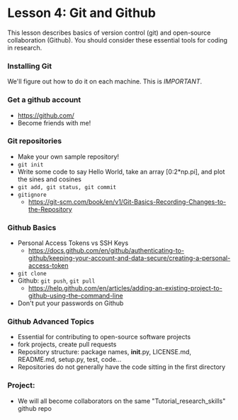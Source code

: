 # Lesson 4: Git and Github

This lesson describes basics of version control (git) and open-source collaboration (Github). 
You should consider these essential tools for coding in research. 

### Installing Git
We'll figure out how to do it on each machine. This is *IMPORTANT*. 

### Get a github account
* https://github.com/
* Become friends with me! 

### Git repositories
* Make your own sample repository!
* ```git init```
* Write some code to say Hello World, take an array [0:2*np.pi], and plot the sines and cosines 
* ```git add, git status, git commit```
* ```gitignore```
  * https://git-scm.com/book/en/v1/Git-Basics-Recording-Changes-to-the-Repository


### Github Basics
* Personal Access Tokens vs SSH Keys
  * https://docs.github.com/en/github/authenticating-to-github/keeping-your-account-and-data-secure/creating-a-personal-access-token
* ```git clone```
* Github: ```git push```, ```git pull```
  * https://help.github.com/en/articles/adding-an-existing-project-to-github-using-the-command-line
* Don't put your passwords on Github

### Github Advanced Topics
* Essential for contributing to open-source software projects
* fork projects, create pull requests 
* Repository structure: package names, __init__.py, LICENSE.md, README.md, setup.py, test, code... 
* Repositories do not generally have the code sitting in the first directory

### Project: 
* We will all become collaborators on the same "Tutorial_research_skills" github repo

